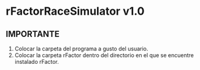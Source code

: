 # rFactorRaceSimulator v1.0

IMPORTANTE
----------
1) Colocar la carpeta del programa a gusto del usuario.
2) Colocar la carpeta rFactor dentro del directorio en el que se encuentre instalado rFactor.
